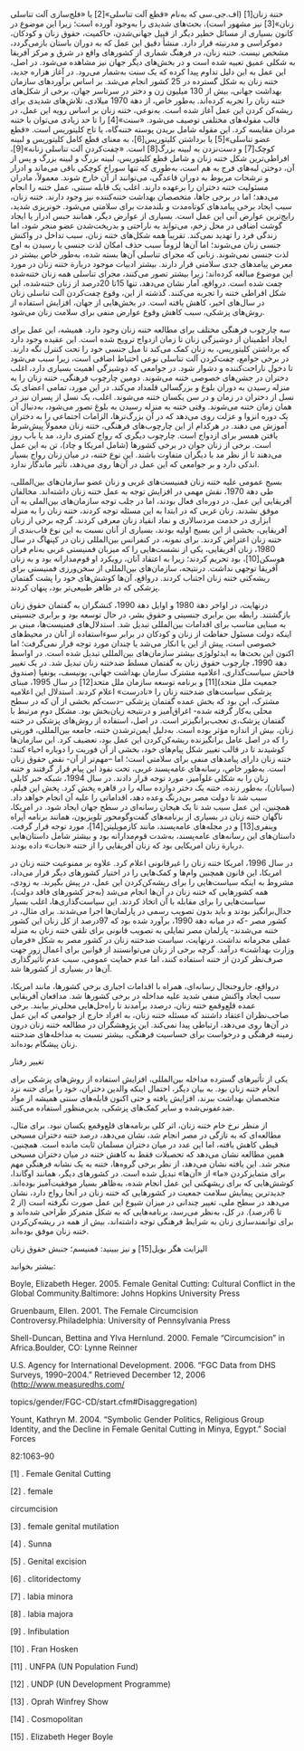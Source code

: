   ختنة زنان[1] (اف.جی.سی که به‌نام «قطع آلت تناسلی»[2] یا «فلج‌سازی آلت تناسلی زنان»[3] نیز مشهور است)، بحث‌های شدیدی را به‌وجود آورده است؛ زیرا این موضوع در کانون بسیاری از مسائل خطیر دیگر از قبیل جهانی‌شدن، حاکمیت، حقوق زنان و کودکان، دموکراسی و مدرنیته قرار دارد. منشأ دقیق این عمل که به دوران باستان بازمی‌گردد، مشخص نیست. ختنه زنان، در فرهنگ شماری از کشورهای واقع در شرق و مرکز آفریقا به شکلی عمیق تعبیه شده است و در بخش‌های دیگر جهان نیز مشاهده می‌شود. در اصل، این عمل به این دلیل تداوم پیدا کرده که یک سنت به‌شمار می‌رود. در آغاز هزاره جدید، ختنه زنان به شکل گسترده در 25 کشور انجام می‌شد. بر اساس برآوردهای سازمان بهداشت جهانی، بیش از 130 میلیون زن و دختر در سرتاسر جهان، برخی از شکل‌های ختنه زنان را تجربه کرده‌اند. به‌طور خاص، از دهة 1970 میلادی، تلاش‌های شدیدی برای ریشه‌کن کردن این عمل آغاز شده است. به‌نوعی، ختنه زنان بر اساس رویه این عمل، در قالب مقوله‌های مختلفی توصیف می‌شود. «سنت»[4] را تا حد زیادی می‌توان با ختنه مردان مقایسه کرد. این مقوله شامل بریدن پوسته ختنه‌گاه، یا تاج کلیتوریس است. «قطع عضو تناسلی»[5] یا برداشتن کلیتوریس[6]، به معنای قطع کامل کلیتوریس و لبینه کوچک[7] و دست‌نزدن به لبینه بزرگ[8] است. «چفت‌کردن آلت تناسلی زنانه»[9]، افراطی‌ترین شکل ختنه زنان و شامل قطع کلیتوریس، لبینه بزرگ و لبینه بزرگ و پس از آن، دوختن لبه‌های فرج به هم است، به‌طوری که تنها سوراخ کوچکی باقی می‌ماند و ادرار و ترشحات مربوط به دوران قاعدگی، می‌توانند از آن خارج شوند. معمولاً، مادران مسئولیت ختنه دختران را برعهده دارند. اغلب یک قابله سنتی، عمل ختنه را انجام می‌دهد؛ اما در برخی جاها، متخصصان بهداشت ختنه‌کننده نیز وجود دارند. ختنه زنان، سبب ایجاد برخی پیامدهای کوتاه‌مدت و بلندمدت برای سلامتی می‌شود. خونریزی شدید، رایج‌ترین عوارض آنی این عمل است. بسیاری از عوارض دیگر، همانند حبس ادرار یا ایجاد گوشت اضافی در محل زخم، می‌تواند به ناراحتی و بدریخت‌شدن عضو منجر شود، اما زندگی فرد را تهدید نمی‌کند. تقریباً همه شکل‌های ختنه زنان، سبب تداخل در واکنش جنسی زنان می‌شوند؛ اما آن‌ها لزوماً سبب حذف امکان لذت جنسی یا رسیدن به اوج لذت جنسی نمی‌شوند. زنانی که مجرای تناسلی آن‌ها بسته شده، به‌طور خاص بیشتر در معرض پیامدهای جدی سلامتی قرار دارند. بیشتر ادبیات موجود دربارة ختنه زنان در مورد این موضوع مبالغه کرده‌اند؛ زیرا بیشتر تصور می‌کنند، مجرای تناسلی همه زنان ختنه‌شده چفت شده است. درواقع، آمار نشان می‌دهد، تنها 15تا 20درصد از زنان ختنه‌شده، این شکل افراطی ختنه را تجربه می‌کنند. گذشته از این، وقوع چفت‌کردن آلت تناسلی زنان در سال‌های اخیر، کاهش یافته است. در بخش‌هایی از جهان، افزایش استفاده از روش‌های پزشکی، سبب کاهش وقوع عوارض منفی برای سلامت زنان می‌شود.

سه چارچوب فرهنگی مختلف برای مطالعه ختنه زنان وجود دارد. همیشه، این عمل برای ایجاد اطمینان از دوشیزگی زنان تا زمان ازدواج ترویج شده است. این عقیده وجود دارد که برداشتن کلیتوریس، به زنان کمک می‌کند تا میل جنسی خود را تحت کنترل نگه دارند. در برخی جوامع، چفت‌کردن آلت تناسلی نوعی احتیاط اضافی است، زیرا سبب می‌شود تا دخول ناراحت‌کننده و دشوار شود. در جوامعی که دوشیزگی اهمیت بسیاری دارد، اغلب دختران در جشن‌های خصوصی ختنه می‌شوند. دومین چارچوب فرهنگی، ختنه زنان را به منزله رسیدن به دوران بلوغ و بزرگسالی قلمداد می‌کند. در این مورد، تمامی اعضای یک نسل از دختران در زمان و در سن یکسان ختنه می‌شوند. اغلب، یک نسل از پسران نیز در همان زمان ختنه می‌شوند. وقتی ختنه به منزله رسیدن به بلوغ تصور می‌شود، به‌دنبال آن یک دوره انزوا و عزلت روی می‌دهد که در آن بزرگ‌ترها، الزامات اجتماعی را به دختران آموزش می دهند. در هرکدام از این چارچوب‌های فرهنگی، ختنه زنان معمولاً پیش‌شرط یافتن همسر برای ازدواج است. چارچوب دیگری که رواج کمتری دارد، مد یا باب روز است. برخی از زنان جوان در برخی کشورها (شامل امریکا و چاد)، تن به این عمل می‌دهند تا از نظر مد با دیگران متفاوت باشند. این نوع ختنه، در میان زنان رواج بسیار اندکی دارد و بر جوامعی که این عمل در آن‌ها روی می‌دهد، تأثیر ماندگار ندارد.

بسیج عمومی علیه ختنه زنان فمنیست‌های غربی و زنان عضو سازمان‌های بین‌المللی، طی دهة 1970، نقش مهمی در افزایش توجه به عمل ختنه زنان داشته‌اند. مخالفان آفریقایی این عمل، در دوره‌ای فعال بودند، اما در جلب توجه سازمان‌های بین‌الملی به آن موفق نشدند. زنان غربی که در ابتدا به این مسئله توجه کردند، ختنه زنان را به منزله ابزاری در خدمت مردسالاری و نماد انقیاد زنان معرفی کردند. گرچه برخی از زنان آفریقایی، بخشی از این بسیج اولیه بودند، بسیاری از آنان نسبت به این نوع قاب‌بندی از ختنه زنان اعتراض کردند. برای نمونه، در کنفرانس بین‌المللی زنان در کپنهاگ در سال 1980، زنان آفریقایی، یکی از نشست‌هایی را که میزبان فمنیستی غربی به‌نام فران هوسکن[10]، بود تحریم کردند؛ زیرا به اعتقاد آنان، رویکرد او قوم‌مدارانه بود و به زنان آفریقا توجهی نداشت. درنتیجه، سازمان‌های بین‌المللی از سخن‌ورزی فمنیستی برای ریشه‌کنی ختنه زنان اجتناب کردند. درواقع، آن‌ها کوشش‌های خود را پشت گفتمان پزشکی که در ظاهر طبیعی‌تر بود، پنهان کردند. 

درنهایت، در اواخر دهة 1980 و اوایل دهة 1990، کنشگران به گفتمان حقوق زنان بازگشتند. رابطه بین برابری جنسیتی و حقوق بشر، در حال ‌توسعه بود و برابری جنسیتی به مبنایی مناسب برای اقدامات بین‌المللی تبدیل شد. استدلال‌های فمنیست‌ها، مبنی بر اینکه دولت مسئول حفاظت از زنان و کودکان در برابر سوءاستفاده از آنان در محیط‌های خصوصی است، پیش از این یا انکار می‌شد یا چندان مورد توجه قرار نمی‌گرفت؛ اما اکنون این بحث‌ها به ایدئولوژی بیشتر سازمان‌های بین‌المللی تبدیل شده است. در اواسط دهة 1990، چارچوب حقوق زنان به گفتمان مسلط ضدختنه زنان تبدیل شد. در یک تغییر فاحش سیاست‌گذاری، اعلامیه مشترک سازمان بهداشت جهانی، یونیسف، یونفپا (صندوق جمعیت ملل متحد)[11] و برنامه توسعه سازمان ملل متحد[12] در سال 1995، مبنای پزشکی سیاست‌های ضدختنه زنان را «نادرست» اعلام کردند. استدلال این اعلامیه مشترک، این بود که بخش عمده گفتمان پزشکی –دست‌کم بخشی از آن که در سطح محلی به‌کار گرفته شده- اغراق‌آمیز و درنتیجه زیان‌بخش بود. مشکل دومِ مرتبط با گفتمان پزشک،ی تعجب‌برانگیزتر است. در اصل، استفاده از روش‌های پزشکی در ختنه زنان، بیش از اندازه مؤثر بوده است. به‌دلیل ایمن‌ترشدن ختنه، جامعه بین‌المللی، فوریتی را که در اصل عامل برانگیزنده ریشه‌کن‌کردن این عمل بود، تعضیف کرد. این سازمان‌ها کوشیدند تا در قالب تغییر شکل پیام‌های خود، بخشی از آن فوریت را دوباره احیاء کنند: ختنه زنان دارای پیامدهای منفی برای سلامتی است؛ اما –مهم‌تر از آن- نقض حقوق زنان است. به‌طور خاص، رسانه‌های عامه‌پسند غربی، تحت نفوذ این پیام قرار گرفتند و ختنه زنان را به شکلی غلوآمیز، مورد توجه قرار دادند. در سال 1994، شبکه خبر کابلی (سیانان)، به‌طور زنده، ختنه یک دختر دوازده ساله را در قاهره پخش کرد. پخش این فیلم، سبب شد تا دولت مصر بی‌درنگ وعده دهد، اقداماتی را علیه آن انجام خواهد داد. همچنین، این عمل سبب شد تا یک هیجان رسانه‌ای در سطح جهان ایجاد شود. در امریکا، ناگهان ختنه زنان در بسیاری از برنامه‌های گفت‌وگومحور تلویزیون، همانند برنامه اُپراه وینفری[13] و در مجله‌های عامه‌پسند، مانند کازموپلیتن[14]، مورد توجه قرار گرفت. داستان‌های این رسانه‌های عامه‌پسند، به‌شدت قوم‌مدارانه بود و بیشتر شامل داستان‌هایی دربارة زنان امریکایی بود که زنان آفریقایی را از ختنه «نجات» داده بودند. 

در سال 1996، امریکا ختنه زنان را غیرقانونی اعلام کرد. علاوه بر ممنوعیت ختنه زنان در امریکا، این قانون همچنین وام‌ها و کمک‌هایی را در اختیار کشورهای دیگر قرار می‌داد، مشروط به اینکه سیاست‌هایی را برای ریشه‌کن‌کردن این عمل، در پیش بگیرند. به زودی، همه کشورهایی که ختنه زنان در آن‌ها انجام می‌شد (به‌جز کشورهای فاقد دولت)، سیاست‌هایی را برای مقابله با آن اتخاذ کردند. این سیاست‌گذاری‌ها، اغلب بسیار جدال‌برانگیز بودند و باید بدون تصویب رسمی در پارلمان‌ها اجرا می‌شدند. برای مثال، در کشور مصر -که در میانه دهة 1990، برآورد شده بود که 97درصد از کل زنان این کشور ختنه می‌شدند- پارلمان مصر تمایلی به تصویب قانونی برای تلقی ختنه زنان به منزله عملی مجرمانه نداشت. درنهایت، سیاست ضدختنه زنان در کشور مصر به شکل «فرمان وزارت بهداشت» درآمد. گرچه برخی از زنان می‌توانستند از قوانین برای اعمال زور جهت صرف‌نظر کردن از ختنه استفاده کنند، اما عدم حمایت عمومی، سبب عدم تأثیرگذاری آن‌ها در بسیاری از کشورها شد.

درواقع، جاروجنجال رسانه‌ای، همراه با اقدامات اجباری برخی کشورها، مانند امریکا، سبب ایجاد واکنش منفی شدید علیه مداخله در برخی کشورها شد. مدافعان آفریقایی عمده قلع‌وقمع ختنه زنان، درصدد برآمدند تا راه‌حل‌هایی محلی‌تر بیابند. برخی صاحب‌نظران اعتقاد داشتند که مسئله ختنه زنان، به افراد خارج از جوامعی که این عمل در آن‌ها روی می‌دهد، ارتباطی پیدا نمی‌کند. این پژوهشگران در مطالعه ختنه زنان درون زمینه فرهنگی و درخواست برای حساسیت فرهنگی، بیشتر نسبت به مداخله‌های ضدختنه زنان پیشگام بوده‌اند.

تغییر رفتار

یکی از تأثیرهای گسترده مداخله بین‌المللی، افزایش استفاده از روش‌های پزشکی برای انجام ختنه زنان بود. به بیان دیگر، احتمال اینکه والدین دختران، خود را برای ختنه نزد متخصصان بهداشت ببرند، افزایش یافته و حتی اکنون قابله‌های سنتی همیشه از مواد ضدعفونی‌شده و سایر کمک‌های پزشکی، بدین‌منظور استفاده می‌کنند.

از منظر نرخ خام ختنه زنان، اثر کلی برنامه‌های قلع‌وقمع یکسان نبود. برای مثال، مطالعه‌ای که به تازگی در مصر انجام شد، نشان می‌دهد، درصد ختنه دختران مسیحی قبطی کاهش یافته، اما این عدد در میان دختران مسلمان ثابت مانده است. همچنین، همین مطالعه نشان می‌دهد که تحصیلات فقط به کاهش ختنه در میان دختران مسیحی منجر شد. این یافته نشان می‌دهد، از نظر برخی گروه‌ها، ختنه به یک نشانه فرهنگی مهم برای متمایزکردن «ما» از «آن‌ها» تبدیل شده است. در کشورهای دیگر، همانند اوگاندا، کوشش‌هایی که برای ریشه­کنی این عمل انجام شده، به‌ظاهر بسیار موفقیت‌آمیز بوده‌اند. جدیدترین پیمایش سلامت جمعیت در کشورهایی که ختنه زنان در آنجا رواج دارد، نشان می‌دهد در سطح ملی، تغییر چندانی در میزان شیوع این عمل صورت نگرفته است (از 2 تا 6درصد). در کل، به‌نظر می‌رسد، برنامه‌هایی که به شکل متمرکز طراحی شده‌اند و برای توانمندسازی زنان به شرایط فرهنگی توجه داشته‌اند، بیش از همه در ریشه‌کن‌کردن ختنه زنان موفق بوده‌اند.

 الیزابت هگر بویل[15] و نیز ببینید: فمنیسم؛ جنبش حقوق زنان

بیشتر بخوانید:

 

Boyle, Elizabeth Heger. 2005. Female Genital Cutting: Cultural Conflict in the Global Community.Baltimore: Johns Hopkins University Press

Gruenbaum, Ellen. 2001. The Female Circumcision Controversy.Philadelphia: University of Pennsylvania Press

Shell-Duncan, Bettina and Ylva Hernlund. 2000. Female “Circumcision” in Africa.Boulder, CO: Lynne Reinner

U.S. Agency for International Development. 2006. “FGC Data from DHS Surveys, 1990–2004.” Retrieved December 12, 2006 (http://www.measuredhs.com/

topics/gender/FGC-CD/start.cfm#Disaggregation)

Yount, Kathryn M. 2004. “Symbolic Gender Politics, Religious Group Identity, and the Decline in Female Genital Cutting in Minya, Egypt.” Social Forces

82:1063–90

 [1] . Female Genital Cutting

[2] . female

 circumcision

 [3] . female genital mutilation

 [4] . Sunna

[5] . Genital excision

[6] . clitoridectomy

 [7] . labia minora

 [8] . labia majora

 [9] . Infibulation

 [10] . Fran Hosken

[11] . UNFPA (UN Population Fund)

 [12] . UNDP (UN Development Programme)

[13] . Oprah Winfrey Show

[14] . Cosmopolitan

[15] . Elizabeth Heger Boyle

 

 

 

 